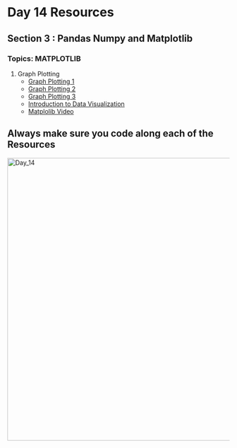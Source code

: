 # Day 14 Resources 

## Section 3 : Pandas Numpy and Matplotlib

### Topics: MATPLOTLIB

1. Graph Plotting
    * [Graph Plotting 1](https://www.geeksforgeeks.org/graph-plotting-in-python-set-1/)
    * [Graph Plotting 2](https://www.geeksforgeeks.org/graph-plotting-in-python-set-2/)
    * [Graph Plotting 3](https://www.geeksforgeeks.org/graph-plotting-in-python-set-3/)
    * [Introduction to Data Visualization](https://www.simplilearn.com/tutorials/python-tutorial/matplotlib)
    * [Matplolib Video](https://www.youtube.com/watch?v=wB9C0Mz9gSo)

## Always make sure you code along each of the Resources 

<img width="640" alt="Day_14" src="https://user-images.githubusercontent.com/58959180/194743647-ec342012-7170-45da-8ccb-79423e5f9457.png">
